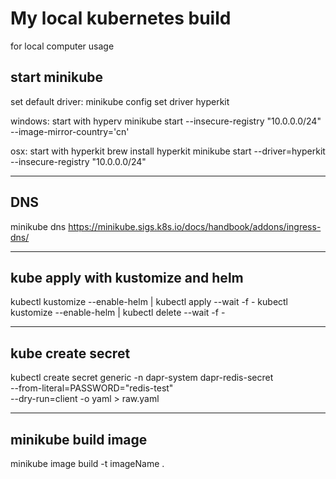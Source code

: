 # My local kubernetes build

for local computer usage

## start minikube

set default driver: minikube config set driver hyperkit

windows: start with hyperv
minikube start --insecure-registry "10.0.0.0/24" --image-mirror-country='cn'

osx: start with hyperkit
brew install hyperkit
minikube start --driver=hyperkit --insecure-registry "10.0.0.0/24"

---

## DNS

minikube dns
https://minikube.sigs.k8s.io/docs/handbook/addons/ingress-dns/

---

## kube apply with kustomize and helm
kubectl kustomize --enable-helm | kubectl apply --wait -f -
kubectl kustomize --enable-helm | kubectl delete --wait -f -

---

## kube create secret
kubectl create secret generic -n dapr-system dapr-redis-secret \
--from-literal=PASSWORD="redis-test" \
--dry-run=client -o yaml > raw.yaml

---

## minikube build image
minikube image build -t imageName .
